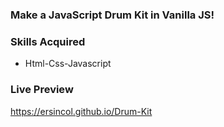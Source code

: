 ### Make a JavaScript Drum Kit in Vanilla JS!

### Skills Acquired
- Html-Css-Javascript

### Live Preview 
https://ersincol.github.io/Drum-Kit